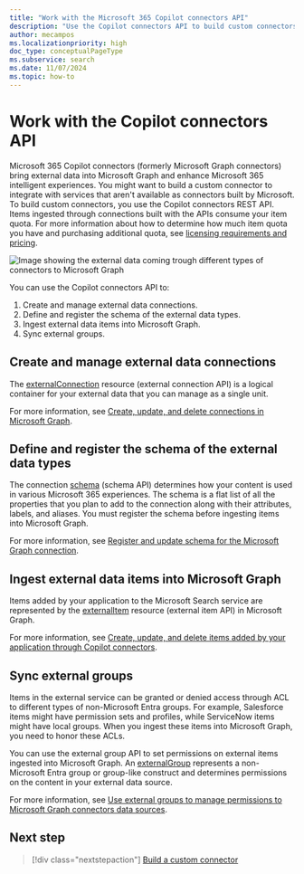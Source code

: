 ```yaml
---
title: "Work with the Microsoft 365 Copilot connectors API"
description: "Use the Copilot connectors API to build custom connectors that bring external data into Microsoft Graph to enhance Microsoft 365 intelligent experiences."
author: mecampos
ms.localizationpriority: high
doc_type: conceptualPageType
ms.subservice: search
ms.date: 11/07/2024
ms.topic: how-to
---
```


# Work with the Copilot connectors API

Microsoft 365 Copilot connectors (formerly Microsoft Graph connectors) bring external data into Microsoft Graph and enhance Microsoft 365 intelligent experiences. You might want to build a custom connector to integrate with services that aren't available as connectors built by Microsoft. To build custom connectors, you use the Copilot connectors REST API. Items ingested through connections built with the APIs consume your item quota. For more information about how to determine how much item quota you have and purchasing additional quota, see [licensing requirements and pricing](/microsoftsearch/licensing).

![Image showing the external data coming trough different types of connectors to Microsoft Graph](./images/connectors-images/api-overview.png)

You can use the Copilot connectors API to:

1. Create and manage external data connections.
2. Define and register the schema of the external data types.
3. Ingest external data items into Microsoft Graph.
4. Sync external groups.

## Create and manage external data connections

The [externalConnection](/graph/api/resources/externalconnectors-externalconnection) resource (external connection API) is a logical container for your external data that you can manage as a single unit.

For more information, see [Create, update, and delete connections in Microsoft Graph](connecting-external-content-manage-connections.md).

## Define and register the schema of the external data types

The connection [schema](/graph/api/resources/externalconnectors-schema) (schema API) determines how your content is used in various Microsoft 365 experiences. The schema is a flat list of all the properties that you plan to add to the connection along with their attributes, labels, and aliases. You must register the schema before ingesting items into Microsoft Graph.

For more information, see [Register and update schema for the Microsoft Graph connection](connecting-external-content-manage-schema.md).

## Ingest external data items into Microsoft Graph

Items added by your application to the Microsoft Search service are represented by the [externalItem](/graph/api/resources/externalconnectors-externalitem) resource (external item API) in Microsoft Graph.

For more information, see [Create, update, and delete items added by your application through Copilot connectors](connecting-external-content-manage-items.md).

## Sync external groups

Items in the external service can be granted or denied access through ACL to different types of non-Microsoft Entra groups. For example, Salesforce items might have permission sets and profiles, while ServiceNow items might have local groups. When you ingest these items into Microsoft Graph, you need to honor these ACLs.

You can use the external group API to set permissions on external items ingested into Microsoft Graph. An [externalGroup](/graph/api/resources/externalconnectors-externalgroup) represents a non-Microsoft Entra group or group-like construct and determines permissions on the content in your external data source.

For more information, see [Use external groups to manage permissions to Microsoft Graph connectors data sources](connecting-external-content-external-groups.md).

## Next step

> [!div class="nextstepaction"]
> [Build a custom connector](/graph/connecting-external-content-build-quickstart)
